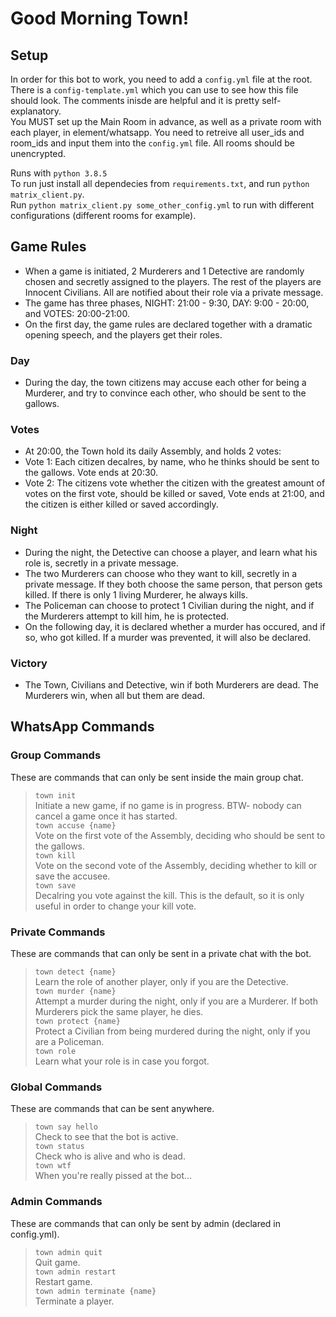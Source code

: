 # Good Morning Town!

## Setup
In order for this bot to work, you need to add a `config.yml` file at the root. There is a `config-template.yml` which you can use to see how this file should look. The comments inisde are helpful and it is pretty self-explanatory.      
You MUST set up the Main Room in advance, as well as a private room with each player, in element/whatsapp. You need to retreive all user_ids and room_ids and input them into the `config.yml` file. All rooms should be unencrypted.

Runs with `python 3.8.5`    
To run just install all dependecies from `requirements.txt`, and run `python matrix_client.py`.     
Run `python matrix_client.py some_other_config.yml` to run with different configurations (different rooms for example).      


## Game Rules
* When a game is initiated, 2 Murderers and 1 Detective are randomly chosen and secretly assigned to the players. The rest of the players are Innocent Civilians. All are notified about their role via a private message.
* The game has three phases, NIGHT: 21:00 - 9:30, DAY: 9:00 - 20:00, and VOTES: 20:00-21:00.
* On the first day, the game rules are declared together with a dramatic opening speech, and the players get their roles.
### Day
* During the day, the town citizens may accuse each other for being a Murderer, and try to convince each other, who should be sent to the gallows.
### Votes
* At 20:00, the Town hold its daily Assembly, and holds 2 votes:
* Vote 1: Each citizen decalres, by name, who he thinks should be sent to the gallows. Vote ends at 20:30.
* Vote 2: The citizens vote whether the citizen with the greatest amount of votes on the first vote, should be killed or saved, Vote ends at 21:00, and the citizen is either killed or saved accordingly.
### Night
* During the night, the Detective can choose a player, and learn what his role is, secretly in a private message.
* The two Murderers can choose who they want to kill, secretly in a private message. If they both choose the same person, that person gets killed. If there is only 1 living Murderer, he always kills.
* The Policeman can choose to protect 1 Civilian during the night, and if the Murderers attempt to kill him, he is protected.
* On the following day, it is declared whether a murder has occured, and if so, who got killed. If a murder was prevented, it will also be declared.
### Victory
* The Town, Civilians and Detective, win if both Murderers are dead. The Murderers win, when all but them are dead.

## WhatsApp Commands
### Group Commands
These are commands that can only be sent inside the main group chat. 

> `town init`  
> Initiate a new game, if no game is in progress. BTW- nobody can cancel a game once it has started.    
> `town accuse {name}`    
> Vote on the first vote of the Assembly, deciding who should be sent to the gallows.  
> `town kill`     
Vote on the second vote of the Assembly, deciding whether to kill or save the accusee.   
> `town save`   
> Decalring you vote against the kill. This is the default, so it is only useful in order to change your kill vote.   
### Private Commands
These are commands that can only be sent in a private chat with the bot.    

> `town detect {name}`    
> Learn the role of another player, only if you are the Detective.     
> `town murder {name}`    
> Attempt a murder during the night, only if you are a Murderer. If both Murderers pick the same player, he dies.   
> `town protect {name}`    
> Protect a Civilian from being murdered during the night, only if you are a Policeman.     
> `town role`    
> Learn what your role is in case you forgot.     
### Global Commands
These are commands that can be sent anywhere.    

> `town say hello`    
> Check to see that the bot is active.       
> `town status`    
> Check who is alive and who is dead.       
> `town wtf`    
> When you're really pissed at the bot...       

### Admin Commands
These are commands that can only be sent by admin (declared in config.yml).    

> `town admin quit`    
> Quit game.       
> `town admin restart`    
> Restart game.       
> `town admin terminate {name}`    
> Terminate a player.       